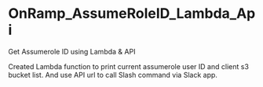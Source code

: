 # OnRamp_AssumeRoleID_Lambda_Api
Get Assumerole ID using Lambda &amp; API 

Created Lambda function to print current assumerole user ID and client s3 bucket list. And use API url to call Slash command via Slack app. 
